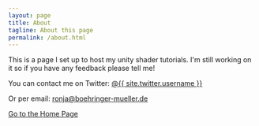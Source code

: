 ```yaml
---
layout: page
title: About
tagline: About this page
permalink: /about.html
---
```


This is a page I set up to host my unity shader tutorials. I'm still working on it so if you have any feedback please tell me!

You can contact me on Twitter: <a href="https://twitter.com/{{ site.twitter.username }}" aria-label="Ronja's Twitter" title="Ronja's Twitter">@{{ site.twitter.username }}</a>

Or per email: <a href='m&#97;i&#108;to&#58;ronj&#37;61&#64;%6&#50;%6F%65hr&#105;n&#103;%6&#53;r-%6D%7&#53;e&#37;6C&#108;e&#37;72&#46;d&#37;65'>r&#111;nja&#64;boehri&#110;ger&#45;mu&#101;&#108;ler&#46;de</a>

[Go to the Home Page]({{site.url}}{{site.baseurl}})

